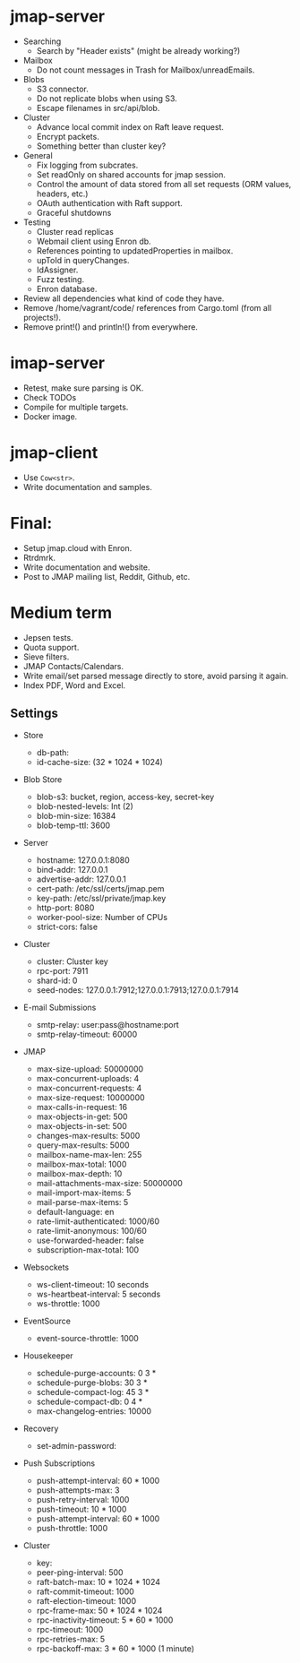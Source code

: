 
jmap-server
===
- Searching
  - Search by "Header exists" (might be already working?)
- Mailbox
  - Do not count messages in Trash for Mailbox/unreadEmails.
- Blobs
  - S3 connector.
  - Do not replicate blobs when using S3.
  - Escape filenames in src/api/blob.
- Cluster
  - Advance local commit index on Raft leave request.
  - Encrypt packets.
  - Something better than cluster key?
- General
  - Fix logging from subcrates.
  - Set readOnly on shared accounts for jmap session.
  - Control the amount of data stored from all set requests (ORM values, headers, etc.)
  - OAuth authentication with Raft support.
  - Graceful shutdowns
- Testing
  - Cluster read replicas
  - Webmail client using Enron db.
  - References pointing to updatedProperties in mailbox.
  - upToId in queryChanges.
  - IdAssigner.
  - Fuzz testing.
  - Enron database.
- Review all dependencies what kind of code they have.
- Remove /home/vagrant/code/ references from Cargo.toml (from all projects!).
- Remove print!() and println!() from everywhere.

imap-server
===
- Retest, make sure parsing is OK.
- Check TODOs
- Compile for multiple targets.
- Docker image.

jmap-client
===
- Use `Cow<str>`.
- Write documentation and samples.

Final:
===
- Setup jmap.cloud with Enron.
- Rtrdmrk.
- Write documentation and website.
- Post to JMAP mailing list, Reddit, Github, etc.
  
Medium term
===
- Jepsen tests.
- Quota support.
- Sieve filters.
- JMAP Contacts/Calendars.
- Write email/set parsed message directly to store, avoid parsing it again.
- Index PDF, Word and Excel.


Settings
----
- Store
  - db-path: <String>
  - id-cache-size: <Bytes> (32 * 1024 * 1024)
- Blob Store
  - blob-s3: bucket, region, access-key, secret-key
  - blob-nested-levels: Int (2)
  - blob-min-size: 16384
  - blob-temp-ttl: 3600
- Server
  - hostname: 127.0.0.1:8080
  - bind-addr: 127.0.0.1
  - advertise-addr: 127.0.0.1
  - cert-path: /etc/ssl/certs/jmap.pem
  - key-path: /etc/ssl/private/jmap.key
  - http-port: 8080
  - worker-pool-size: Number of CPUs
  - strict-cors: false
- Cluster
  - cluster: Cluster key
  - rpc-port: 7911
  - shard-id: 0
  - seed-nodes: 127.0.0.1:7912;127.0.0.1:7913;127.0.0.1:7914
- E-mail Submissions
  - smtp-relay: user:pass@hostname:port
  - smtp-relay-timeout: 60000
- JMAP
  - max-size-upload: 50000000
  - max-concurrent-uploads: 4
  - max-concurrent-requests: 4
  - max-size-request: 10000000
  - max-calls-in-request: 16
  - max-objects-in-get: 500
  - max-objects-in-set: 500
  - changes-max-results: 5000
  - query-max-results: 5000
  - mailbox-name-max-len: 255
  - mailbox-max-total: 1000
  - mailbox-max-depth: 10
  - mail-attachments-max-size: 50000000
  - mail-import-max-items: 5
  - mail-parse-max-items: 5
  - default-language: en
  - rate-limit-authenticated: 1000/60
  - rate-limit-anonymous: 100/60
  - use-forwarded-header: false
  - subscription-max-total: 100
- Websockets
  - ws-client-timeout: 10 seconds
  - ws-heartbeat-interval: 5 seconds
  - ws-throttle: 1000
- EventSource
  - event-source-throttle: 1000
- Housekeeper
  - schedule-purge-accounts: 0 3 *
  - schedule-purge-blobs: 30 3 *
  - schedule-compact-log: 45 3 *
  - schedule-compact-db: 0 4 *
  - max-changelog-entries: 10000
- Recovery
  - set-admin-password:

- Push Subscriptions
  - push-attempt-interval: 60 * 1000
  - push-attempts-max: 3
  - push-retry-interval: 1000
  - push-timeout: 10 * 1000
  - push-attempt-interval: 60 * 1000
  - push-throttle: 1000

- Cluster
  - key: <String>
  - peer-ping-interval: 500
  - raft-batch-max: 10 * 1024 * 1024
  - raft-commit-timeout: 1000
  - raft-election-timeout: 1000
  - rpc-frame-max: 50 * 1024 * 1024
  - rpc-inactivity-timeout: 5 * 60 * 1000
  - rpc-timeout: 1000
  - rpc-retries-max: 5
  - rpc-backoff-max: 3 * 60 * 1000 (1 minute)

